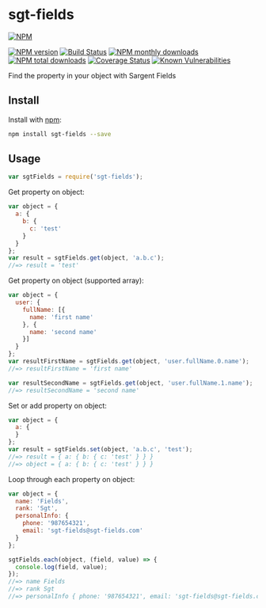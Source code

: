 # sgt-fields

[![NPM](https://nodei.co/npm/sgt-fields.png)](https://nodei.co/npm/sgt-fields/)

[![NPM version](https://img.shields.io/npm/v/sgt-fields.svg)](https://www.npmjs.com/package/sgt-fields) [![Build Status](https://travis-ci.org/rodrigocmoreira/sgt-fields.svg?branch=master)](https://travis-ci.org/rodrigocmoreira/sgt-fields) [![NPM monthly downloads](https://img.shields.io/npm/dm/sgt-fields.svg)](https://www.npmjs.com/package/sgt-fields) [![NPM total downloads](https://img.shields.io/npm/dt/sgt-fields.svg)](https://www.npmjs.com/package/sgt-fields) [![Coverage Status](https://coveralls.io/repos/github/rodrigocmoreira/sgt-fields/badge.svg?branch=master)](https://coveralls.io/github/rodrigocmoreira/sgt-fields?branch=master) [![Known Vulnerabilities](https://snyk.io/test/npm/sgt-fields/badge.svg)](https://snyk.io/test/npm/sgt-fields)

Find the property in your object with Sargent Fields

## Install

Install with [npm](https://www.npmjs.com/):

```sh
npm install sgt-fields --save
```

## Usage

```js
var sgtFields = require('sgt-fields');
```

Get property on object:

```js
var object = {
  a: {
    b: {
      c: 'test'
    }
  }
};
var result = sgtFields.get(object, 'a.b.c');
//=> result = 'test'
```

Get property on object (supported array):

```js
var object = {
  user: {
    fullName: [{
      name: 'first name'
    }, {
      name: 'second name'
    }]
  }
};
var resultFirstName = sgtFields.get(object, 'user.fullName.0.name');
//=> resultFirstName = 'first name'

var resultSecondName = sgtFields.get(object, 'user.fullName.1.name');
//=> resultSecondName = 'second name'
```

Set or add property on object:

```js
var object = {
  a: {
  }
};
var result = sgtFields.set(object, 'a.b.c', 'test');
//=> result = { a: { b: { c: 'test' } } }
//=> object = { a: { b: { c: 'test' } } }
```

Loop through each property on object:

```js
var object = {
  name: 'Fields',
  rank: 'Sgt',
  personalInfo: {
    phone: '987654321',
    email: 'sgt-fields@sgt-fields.com'
  }
};

sgtFields.each(object, (field, value) => {
  console.log(field, value);
});
//=> name Fields
//=> rank Sgt
//=> personalInfo { phone: '987654321', email: 'sgt-fields@sgt-fields.com' }
```
